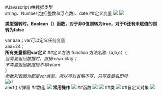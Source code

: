#Javascript
##数据类型  
string、Number(包括整数和浮点数)、date
##定义变量
![](_20190719140339.png)
![](_20190720005433.png)

**类型强转时，Boolean（）函数，对于非0值则转为true，对于0还有未赋值的则转为false**

var aaa；var可以定义任何变量  
aaa=24；  
**所有变量都用var定义**
##定义方法
function 方法名称（a,b,c）{  
*当需要返回数据时，直接return即可；  
不需要返回数据则不写return*  
}  
*参数列表因为都是var类型，所以可以省略不写，只写变量名即可*  
![d](18.png)  
alert();//弹窗
##数组
![](_20190720143509.png)
**常用操作**
![](_20190720172647.png)
##函数
![](_20190720205712.png)
![](_20190720211400.png)
##类
![](_20190721111825.png)
##自定义对象
![](_20190721113605.png)